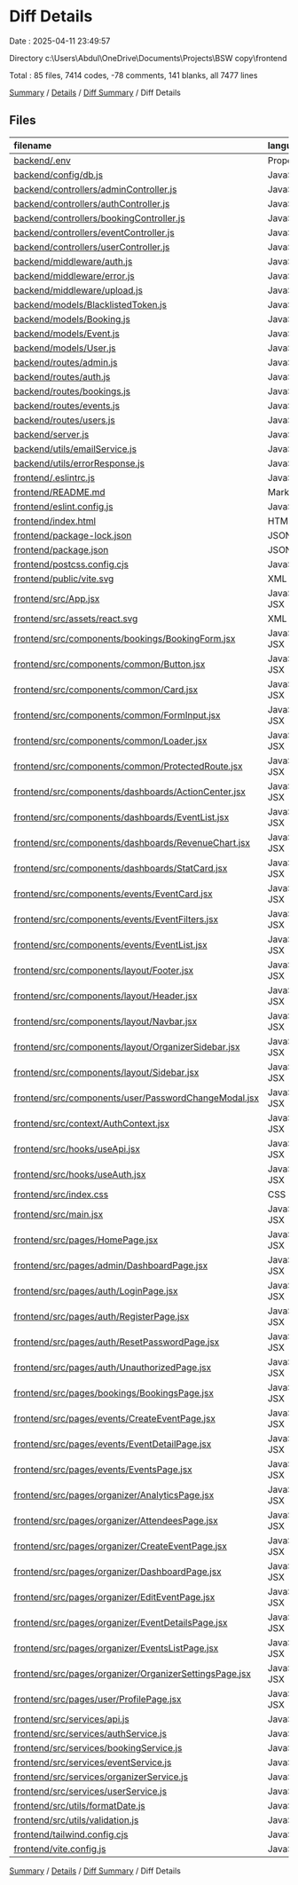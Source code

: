 # Diff Details

Date : 2025-04-11 23:49:57

Directory c:\\Users\\Abdul\\OneDrive\\Documents\\Projects\\BSW copy\\frontend

Total : 85 files,  7414 codes, -78 comments, 141 blanks, all 7477 lines

[Summary](results.md) / [Details](details.md) / [Diff Summary](diff.md) / Diff Details

## Files
| filename | language | code | comment | blank | total |
| :--- | :--- | ---: | ---: | ---: | ---: |
| [backend/.env](/backend/.env) | Properties | -5 | 0 | 0 | -5 |
| [backend/config/db.js](/backend/config/db.js) | JavaScript | -16 | -1 | -2 | -19 |
| [backend/controllers/adminController.js](/backend/controllers/adminController.js) | JavaScript | -191 | -28 | -22 | -241 |
| [backend/controllers/authController.js](/backend/controllers/authController.js) | JavaScript | -209 | -32 | -41 | -282 |
| [backend/controllers/bookingController.js](/backend/controllers/bookingController.js) | JavaScript | -397 | -70 | -67 | -534 |
| [backend/controllers/eventController.js](/backend/controllers/eventController.js) | JavaScript | -414 | -70 | -73 | -557 |
| [backend/controllers/userController.js](/backend/controllers/userController.js) | JavaScript | -206 | -19 | -38 | -263 |
| [backend/middleware/auth.js](/backend/middleware/auth.js) | JavaScript | -56 | -7 | -10 | -73 |
| [backend/middleware/error.js](/backend/middleware/error.js) | JavaScript | 0 | 0 | -1 | -1 |
| [backend/middleware/upload.js](/backend/middleware/upload.js) | JavaScript | 0 | 0 | -1 | -1 |
| [backend/models/BlacklistedToken.js](/backend/models/BlacklistedToken.js) | JavaScript | -15 | 0 | -3 | -18 |
| [backend/models/Booking.js](/backend/models/Booking.js) | JavaScript | -32 | -2 | -3 | -37 |
| [backend/models/Event.js](/backend/models/Event.js) | JavaScript | -52 | -2 | -3 | -57 |
| [backend/models/User.js](/backend/models/User.js) | JavaScript | -38 | -2 | -3 | -43 |
| [backend/routes/admin.js](/backend/routes/admin.js) | JavaScript | -17 | -4 | -5 | -26 |
| [backend/routes/auth.js](/backend/routes/auth.js) | JavaScript | -39 | -6 | -10 | -55 |
| [backend/routes/bookings.js](/backend/routes/bookings.js) | JavaScript | -32 | -10 | -11 | -53 |
| [backend/routes/events.js](/backend/routes/events.js) | JavaScript | -46 | -38 | -15 | -99 |
| [backend/routes/users.js](/backend/routes/users.js) | JavaScript | -24 | -9 | -11 | -44 |
| [backend/server.js](/backend/server.js) | JavaScript | -45 | -3 | -10 | -58 |
| [backend/utils/emailService.js](/backend/utils/emailService.js) | JavaScript | -19 | -2 | -4 | -25 |
| [backend/utils/errorResponse.js](/backend/utils/errorResponse.js) | JavaScript | 0 | 0 | -1 | -1 |
| [frontend/.eslintrc.js](/frontend/.eslintrc.js) | JavaScript | 0 | 0 | 1 | 1 |
| [frontend/README.md](/frontend/README.md) | Markdown | 7 | 0 | 6 | 13 |
| [frontend/eslint.config.js](/frontend/eslint.config.js) | JavaScript | 32 | 0 | 2 | 34 |
| [frontend/index.html](/frontend/index.html) | HTML | 13 | 0 | 0 | 13 |
| [frontend/package-lock.json](/frontend/package-lock.json) | JSON | 4,619 | 0 | 1 | 4,620 |
| [frontend/package.json](/frontend/package.json) | JSON | 36 | 0 | 1 | 37 |
| [frontend/postcss.config.cjs](/frontend/postcss.config.cjs) | JavaScript | 6 | 1 | 1 | 8 |
| [frontend/public/vite.svg](/frontend/public/vite.svg) | XML | 1 | 0 | 0 | 1 |
| [frontend/src/App.jsx](/frontend/src/App.jsx) | JavaScript JSX | 170 | 13 | 22 | 205 |
| [frontend/src/assets/react.svg](/frontend/src/assets/react.svg) | XML | 1 | 0 | 0 | 1 |
| [frontend/src/components/bookings/BookingForm.jsx](/frontend/src/components/bookings/BookingForm.jsx) | JavaScript JSX | 0 | 0 | 1 | 1 |
| [frontend/src/components/common/Button.jsx](/frontend/src/components/common/Button.jsx) | JavaScript JSX | 0 | 0 | 1 | 1 |
| [frontend/src/components/common/Card.jsx](/frontend/src/components/common/Card.jsx) | JavaScript JSX | 0 | 0 | 1 | 1 |
| [frontend/src/components/common/FormInput.jsx](/frontend/src/components/common/FormInput.jsx) | JavaScript JSX | 0 | 0 | 1 | 1 |
| [frontend/src/components/common/Loader.jsx](/frontend/src/components/common/Loader.jsx) | JavaScript JSX | 0 | 0 | 1 | 1 |
| [frontend/src/components/common/ProtectedRoute.jsx](/frontend/src/components/common/ProtectedRoute.jsx) | JavaScript JSX | 15 | 0 | 4 | 19 |
| [frontend/src/components/dashboards/ActionCenter.jsx](/frontend/src/components/dashboards/ActionCenter.jsx) | JavaScript JSX | 88 | 0 | 5 | 93 |
| [frontend/src/components/dashboards/EventList.jsx](/frontend/src/components/dashboards/EventList.jsx) | JavaScript JSX | 54 | 2 | 5 | 61 |
| [frontend/src/components/dashboards/RevenueChart.jsx](/frontend/src/components/dashboards/RevenueChart.jsx) | JavaScript JSX | 34 | 2 | 4 | 40 |
| [frontend/src/components/dashboards/StatCard.jsx](/frontend/src/components/dashboards/StatCard.jsx) | JavaScript JSX | 17 | 0 | 2 | 19 |
| [frontend/src/components/events/EventCard.jsx](/frontend/src/components/events/EventCard.jsx) | JavaScript JSX | 0 | 0 | 1 | 1 |
| [frontend/src/components/events/EventFilters.jsx](/frontend/src/components/events/EventFilters.jsx) | JavaScript JSX | 0 | 0 | 1 | 1 |
| [frontend/src/components/events/EventList.jsx](/frontend/src/components/events/EventList.jsx) | JavaScript JSX | 0 | 0 | 1 | 1 |
| [frontend/src/components/layout/Footer.jsx](/frontend/src/components/layout/Footer.jsx) | JavaScript JSX | 0 | 0 | 1 | 1 |
| [frontend/src/components/layout/Header.jsx](/frontend/src/components/layout/Header.jsx) | JavaScript JSX | 0 | 0 | 1 | 1 |
| [frontend/src/components/layout/Navbar.jsx](/frontend/src/components/layout/Navbar.jsx) | JavaScript JSX | 191 | 10 | 17 | 218 |
| [frontend/src/components/layout/OrganizerSidebar.jsx](/frontend/src/components/layout/OrganizerSidebar.jsx) | JavaScript JSX | 253 | 19 | 21 | 293 |
| [frontend/src/components/layout/Sidebar.jsx](/frontend/src/components/layout/Sidebar.jsx) | JavaScript JSX | 0 | 0 | 1 | 1 |
| [frontend/src/components/user/PasswordChangeModal.jsx](/frontend/src/components/user/PasswordChangeModal.jsx) | JavaScript JSX | 179 | 11 | 28 | 218 |
| [frontend/src/context/AuthContext.jsx](/frontend/src/context/AuthContext.jsx) | JavaScript JSX | 51 | 1 | 9 | 61 |
| [frontend/src/hooks/useApi.jsx](/frontend/src/hooks/useApi.jsx) | JavaScript JSX | 0 | 0 | 1 | 1 |
| [frontend/src/hooks/useAuth.jsx](/frontend/src/hooks/useAuth.jsx) | JavaScript JSX | 19 | 0 | 4 | 23 |
| [frontend/src/index.css](/frontend/src/index.css) | CSS | 26 | 4 | 7 | 37 |
| [frontend/src/main.jsx](/frontend/src/main.jsx) | JavaScript JSX | 9 | 0 | 1 | 10 |
| [frontend/src/pages/HomePage.jsx](/frontend/src/pages/HomePage.jsx) | JavaScript JSX | 5 | 0 | 2 | 7 |
| [frontend/src/pages/admin/DashboardPage.jsx](/frontend/src/pages/admin/DashboardPage.jsx) | JavaScript JSX | 0 | 0 | 1 | 1 |
| [frontend/src/pages/auth/LoginPage.jsx](/frontend/src/pages/auth/LoginPage.jsx) | JavaScript JSX | 435 | 8 | 26 | 469 |
| [frontend/src/pages/auth/RegisterPage.jsx](/frontend/src/pages/auth/RegisterPage.jsx) | JavaScript JSX | 219 | 13 | 24 | 256 |
| [frontend/src/pages/auth/ResetPasswordPage.jsx](/frontend/src/pages/auth/ResetPasswordPage.jsx) | JavaScript JSX | 130 | 3 | 13 | 146 |
| [frontend/src/pages/auth/UnauthorizedPage.jsx](/frontend/src/pages/auth/UnauthorizedPage.jsx) | JavaScript JSX | 22 | 0 | 2 | 24 |
| [frontend/src/pages/bookings/BookingsPage.jsx](/frontend/src/pages/bookings/BookingsPage.jsx) | JavaScript JSX | 0 | 0 | 1 | 1 |
| [frontend/src/pages/events/CreateEventPage.jsx](/frontend/src/pages/events/CreateEventPage.jsx) | JavaScript JSX | 0 | 0 | 1 | 1 |
| [frontend/src/pages/events/EventDetailPage.jsx](/frontend/src/pages/events/EventDetailPage.jsx) | JavaScript JSX | 0 | 0 | 1 | 1 |
| [frontend/src/pages/events/EventsPage.jsx](/frontend/src/pages/events/EventsPage.jsx) | JavaScript JSX | 0 | 0 | 1 | 1 |
| [frontend/src/pages/organizer/AnalyticsPage.jsx](/frontend/src/pages/organizer/AnalyticsPage.jsx) | JavaScript JSX | 14 | 0 | 1 | 15 |
| [frontend/src/pages/organizer/AttendeesPage.jsx](/frontend/src/pages/organizer/AttendeesPage.jsx) | JavaScript JSX | 14 | 0 | 2 | 16 |
| [frontend/src/pages/organizer/CreateEventPage.jsx](/frontend/src/pages/organizer/CreateEventPage.jsx) | JavaScript JSX | 371 | 30 | 37 | 438 |
| [frontend/src/pages/organizer/DashboardPage.jsx](/frontend/src/pages/organizer/DashboardPage.jsx) | JavaScript JSX | 150 | 6 | 13 | 169 |
| [frontend/src/pages/organizer/EditEventPage.jsx](/frontend/src/pages/organizer/EditEventPage.jsx) | JavaScript JSX | 668 | 27 | 54 | 749 |
| [frontend/src/pages/organizer/EventDetailsPage.jsx](/frontend/src/pages/organizer/EventDetailsPage.jsx) | JavaScript JSX | 587 | 16 | 37 | 640 |
| [frontend/src/pages/organizer/EventsListPage.jsx](/frontend/src/pages/organizer/EventsListPage.jsx) | JavaScript JSX | 269 | 12 | 18 | 299 |
| [frontend/src/pages/organizer/OrganizerSettingsPage.jsx](/frontend/src/pages/organizer/OrganizerSettingsPage.jsx) | JavaScript JSX | 14 | 0 | 2 | 16 |
| [frontend/src/pages/user/ProfilePage.jsx](/frontend/src/pages/user/ProfilePage.jsx) | JavaScript JSX | 161 | 15 | 23 | 199 |
| [frontend/src/services/api.js](/frontend/src/services/api.js) | JavaScript | 0 | 0 | 1 | 1 |
| [frontend/src/services/authService.js](/frontend/src/services/authService.js) | JavaScript | 113 | 13 | 18 | 144 |
| [frontend/src/services/bookingService.js](/frontend/src/services/bookingService.js) | JavaScript | 0 | 0 | 1 | 1 |
| [frontend/src/services/eventService.js](/frontend/src/services/eventService.js) | JavaScript | 0 | 0 | 1 | 1 |
| [frontend/src/services/organizerService.js](/frontend/src/services/organizerService.js) | JavaScript | 178 | 16 | 29 | 223 |
| [frontend/src/services/userService.js](/frontend/src/services/userService.js) | JavaScript | 65 | 5 | 8 | 78 |
| [frontend/src/utils/formatDate.js](/frontend/src/utils/formatDate.js) | JavaScript | 0 | 0 | 1 | 1 |
| [frontend/src/utils/validation.js](/frontend/src/utils/validation.js) | JavaScript | 0 | 0 | 1 | 1 |
| [frontend/tailwind.config.cjs](/frontend/tailwind.config.cjs) | JavaScript | 22 | 0 | 1 | 23 |
| [frontend/vite.config.js](/frontend/vite.config.js) | JavaScript | 9 | 0 | 2 | 11 |

[Summary](results.md) / [Details](details.md) / [Diff Summary](diff.md) / Diff Details